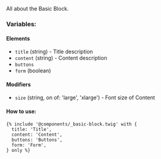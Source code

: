 All about the Basic Block.

### Variables:

#### Elements

- `title` (string) - Title description
- `content` (string) - Content description
- `buttons`
- `form` (boolean)

#### Modifiers

- `size` (string, on of: 'large', 'xlarge') - Font size of Content

#### How to use:

```twig
{% include '@components/_basic-block.twig' with {
  title: 'Title',
  content: 'Content',
  buttons: 'Buttons',
  form: 'Form',
} only %}
```
